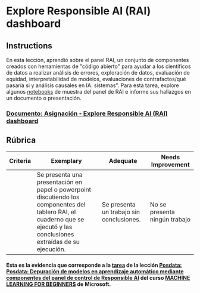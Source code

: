 # Explore Responsible AI (RAI) dashboard

## Instructions

En esta lección, aprendió sobre el panel RAI, un conjunto de componentes creados con herramientas de "código abierto" para ayudar a los científicos de datos a realizar análisis de errores, exploración de datos, evaluación de equidad, interpretabilidad de modelos, evaluaciones de contrafactos/qué pasaría si y análisis causales en IA. sistemas". Para esta tarea, explore algunos [notebooks](https://github.com/Azure/RAI-vNext-Preview/tree/main/examples/notebooks) de muestra del panel de RAI e informe sus hallazgos en un documento o presentación.

<h3><a href="./responsibleai-diabetes-regression-model.md">Documento: Asignación - Explore Responsible AI (RAI) dashboard</a></h3>

## Rúbrica

| Criteria | Exemplary | Adequate | Needs Improvement |
| -------- | --------- | -------- | ----------------- |
|          | Se presenta una presentación en papel o powerpoint discutiendo los componentes del tablero RAI, el cuaderno que se ejecutó y las conclusiones extraídas de su ejecución.        |   Se presenta un trabajo sin conclusiones.       |  No se presenta ningún trabajo                |

#### Esta es la evidencia que corresponde a la <a href="https://github.com/microsoft/ML-For-Beginners/blob/main/9-Real-World/2-Debugging-ML-Models/assignment.md">tarea</a> de la lección <a href="https://github.com/microsoft/ML-For-Beginners/blob/main/9-Real-World/2-Debugging-ML-Models/README.md">Posdata: Posdata: Depuración de modelos en aprendizaje automático mediante componentes del panel de control de Responsible AI</a> del curso <a href="https://github.com/microsoft/ML-For-Beginners/tree/main"> MACHINE LEARNING FOR BEGINNERS</a> de Microsoft.